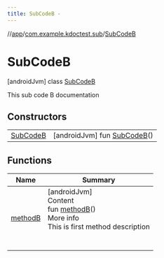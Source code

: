 ```yaml
---
title: SubCodeB -
---
```

//[app](../../../index.md)/[com.example.kdoctest.sub](../index.md)/[SubCodeB](index.md)



# SubCodeB  
 [androidJvm] class [SubCodeB](index.md)

This sub code B documentation

   


## Constructors  
  
| | |
|---|---|
| <a name="com.example.kdoctest.sub/SubCodeB/SubCodeB/#/PointingToDeclaration/"></a>[SubCodeB](-sub-code-b.md)| <a name="com.example.kdoctest.sub/SubCodeB/SubCodeB/#/PointingToDeclaration/"></a> [androidJvm] fun [SubCodeB](-sub-code-b.md)()   <br>|


## Functions  
  
|  Name |  Summary | 
|---|---|
| <a name="com.example.kdoctest.sub/SubCodeB/methodB/#/PointingToDeclaration/"></a>[methodB](method-b.md)| <a name="com.example.kdoctest.sub/SubCodeB/methodB/#/PointingToDeclaration/"></a>[androidJvm]  <br>Content  <br>fun [methodB](method-b.md)()  <br>More info  <br>This is first method description  <br><br><br>|

